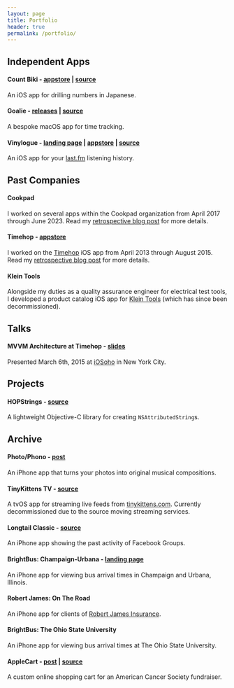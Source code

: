 ```yaml
---
layout: page
title: Portfolio
header: true
permalink: /portfolio/
---
```


## Independent Apps

#### Count Biki - [appstore](https://apps.apple.com/us/app/count-biki/id6463796779) | [source](https://github.com/twocentstudios/count-biki)

An iOS app for drilling numbers in Japanese.

#### Goalie - [releases](https://github.com/twocentstudios/goalie/releases) | [source](https://github.com/twocentstudios/goalie)

A bespoke macOS app for time tracking.

#### Vinylogue - [landing page](/apps/vinylogue) | [appstore](http://itunes.apple.com/us/app/vinylogue-for-last.fm/id617471119?ls=1&mt=8) | [source](https://github.com/twocentstudios/vinylogue)

An iOS app for your [last.fm](https://last.fm) listening history.

## Past Companies

#### Cookpad

I worked on several apps within the Cookpad organization from April 2017 through June 2023. Read my [retrospective blog post](/2023/10/18/cookpad-retrospective/) for more details.

#### Timehop - [appstore](https://itunes.apple.com/us/app/timehop/id569077959?mt=8)

I worked on the [Timehop](https://timehop.com) iOS app from April 2013 through August 2015. Read my [retrospective blog post](/2015/11/03/timehop-a-retrospective/) for more details.

#### Klein Tools

Alongside my duties as a quality assurance engineer for electrical test tools, I developed a product catalog iOS app for [Klein Tools](https://kleintools.com) (which has since been decommissioned).

## Talks

#### MVVM Architecture at Timehop - [slides](https://speakerdeck.com/twocentstudios/mvvm-architecture-at-timehop)

Presented March 6th, 2015 at [iOSoho](https://www.meetup.com/iOSoho/) in New York City.

## Projects

#### HOPStrings - [source](https://github.com/timehop/HOPStrings)

A lightweight Objective-C library for creating `NSAttributedString`s.

## Archive

#### Photo/Phono - [post](/2017/02/24/photo-phono-your-photos-as-music/)

An iPhone app that turns your photos into original musical compositions.

#### TinyKittens TV - [source](https://github.com/twocentstudios/tinykittenstv)

A tvOS app for streaming live feeds from [tinykittens.com](https://tinykittens.com). Currently decommissioned due to the source moving streaming services.

#### Longtail Classic - [source](https://github.com/twocentstudios/longtail)

An iPhone app showing the past activity of Facebook Groups.

#### BrightBus: Champaign-Urbana - [landing page](/apps/brightbuscu)

An iPhone app for viewing bus arrival times in Champaign and Urbana, Illinois.

#### Robert James: On The Road

An iPhone app for clients of [Robert James Insurance](https://www.robertjamesinsurance.com/).

#### BrightBus: The Ohio State University

An iPhone app for viewing bus arrival times at The Ohio State University.

#### AppleCart - [post](/2012/09/18/applecart-my-first-production-rails-app/) | [source](https://github.com/twocentstudios/applecart)

A custom online shopping cart for an American Cancer Society fundraiser.
